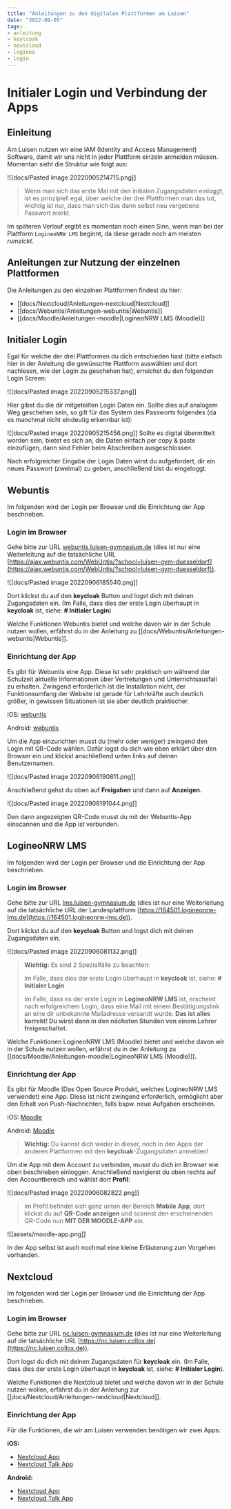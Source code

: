 ```yaml
---
title: "Anleitungen zu den digitalen Plattformen am Luisen"
date: "2022-09-05"
tags:
- anleitung
- keylcoak
- nextcloud
- logineo
- login
---
```

# Initialer Login und Verbindung der Apps

## Einleitung

Am Luisen nutzen wir eine IAM (Identity and Access Management) Software, damit wir uns nicht in jeder Plattform einzeln anmelden müssen. Momentan sieht die Struktur wie folgt aus:

![[docs/Pasted image 20220905214715.png]]

>Wenn man sich das erste Mal mit den initialen Zugangsdaten einloggt, ist es prinzipiell egal, über welche der drei Plattformen man das tut, wichtig ist nur, dass man sich das dann selbst neu vergebene Passwort merkt.

Im späteren Verlauf ergibt es momentan noch einen Sinn, wenn man bei der Plattform `LogineoNRW LMS` beginnt, da diese gerade noch am meisten *rumzickt*.

## Anleitungen zur Nutzung der einzelnen Plattformen
Die Anleitungen zu den einzelnen Plattformen findest du hier:
- [[docs/Nextcloud/Anleitungen-nextcloud|Nextcloud]]
- [[docs/Webuntis/Anleitungen-webuntis|Webuntis]]
- [[docs/Moodle/Anleitungen-moodle|LogineoNRW LMS (Moodle)]]

## Initialer Login
Egal für welche der drei Plattformen du dich entschieden hast (bitte einfach hier in der Anleitung die gewünschte Plattform auswählen und dort nachlesen, wie der Login zu geschehen hat), erreichst du den folgenden Login Screen:

![[docs/Pasted image 20220905215337.png]]

Hier gibst du die dir mitgeteilten Login Daten ein. Sollte dies auf analogem Weg geschehen sein, so gilt für das System des Passworts folgendes (da es manchmal nicht eindeutig erkennbar ist):

![[docs/Pasted image 20220905215456.png]]
Sollte es digital übermittelt worden sein, bietet es sich an, die Daten einfach per copy & paste einzufügen, dann sind Fehler beim Abschreiben ausgeschlossen.

Nach erfolgreicher Eingabe der Login Daten wirst du aufgefordert, dir ein neues Passwort (zweimal) zu geben, anschließend bist du eingeloggt.

## Webuntis
Im folgenden wird der Login per Browser und die Einrichtung der App beschrieben.

### Login im Browser
Gehe bitte zur URL [webuntis.luisen-gymnasium.de](http://webuntis.luisen-gymnasium.de) (dies ist nur eine Weiterleitung auf die tatsächliche URL [https://ajax.webuntis.com/WebUntis/?school=luisen-gym-duesseldorf](https://ajax.webuntis.com/WebUntis/?school=luisen-gym-duesseldorf)).

![[docs/Pasted image 20220906185540.png]]

Dort klickst du auf den **keycloak** Button und logst dich mit deinen Zugangsdaten ein. 
(Im Falle, dass dies der erste Login überhaupt in **keycloak** ist, siehe: **# Initialer Login**)

Welche Funktionen Webuntis bietet und welche davon wir in der Schule nutzen wollen, erfährst du in der Anleitung zu [[docs/Webuntis/Anleitungen-webuntis|Webuntis]].

### Einrichtung der App
Es gibt für Webuntis eine App. Diese ist sehr praktisch um während der Schulzeit aktuelle Informationen über Vertretungen und Unterrichtsausfall zu erhalten. Zwingend erforderlich ist die Installation nicht, der Funktionsumfang der Website ist gerade für Lehrkräfte auch deutlich größer, in gewissen Situationen ist sie aber deutlich praktischer.

iOS: [webuntis](https://apps.apple.com/de/app/untis-mobile/id926186904)

Android: [webuntis](https://play.google.com/store/apps/details?id=com.grupet.web.app&hl=de&gl=US)

Um die App einzurichten musst du (mehr oder weniger) zwingend den Login mit QR-Code wählen. Dafür logst du dich wie oben erklärt über den Browser ein und klickst anschließend unten links auf deinen Benutzernamen. 

![[docs/Pasted image 20220906190811.png]]

Anschließend gehst du oben auf **Freigaben** und dann auf **Anzeigen**.

![[docs/Pasted image 20220906191044.png]]

Den dann angezeigten QR-Code musst du mit der Webuntis-App einscannen und die App ist verbunden.

## LogineoNRW LMS
Im folgenden wird der Login per Browser und die Einrichtung der App beschrieben.

### Login im Browser
Gehe bitte zur URL [lms.luisen-gymnasium.de](http://lms.luisen-gymnasium.de) (dies ist nur eine Weiterleitung auf die tatsächliche URL der Landesplattform [https://164501.logineonrw-lms.de](https://164501.logineonrw-lms.de)).

Dort klickst du auf den **keycloak** Button und logst dich mit deinen Zugangsdaten ein. 

![[docs/Pasted image 20220906081132.png]]

>**Wichtig:**
>Es sind 2 Spezialfälle zu beachten:
>
>Im Falle, dass dies der erste Login überhaupt in **keycloak** ist, siehe: **# Initialer Login**
>
>Im Falle, dass es der erste Login in **LogineoNRW LMS** ist, erscheint nach erfolgreichem Login, dass eine Mail mit einem Bestätigungslink an eine dir unbekannte Mailadresse versandt wurde.  **Das ist alles korrekt! Du wirst dann in den nächsten Stunden von einem Lehrer freigeschaltet.**


Welche Funktionen LogineoNRW LMS (Moodle) bietet und welche davon wir in der Schule nutzen wollen, erfährst du in der Anleitung zu [[docs/Moodle/Anleitungen-moodle|LogineoNRW LMS (Moodle)]].

### Einrichtung der App
Es gibt für Moodle (Das Open Source Produkt, welches LogineoNRW LMS verwendet) eine App. Diese ist nicht zwingend erforderlich, ermöglicht aber den Erhalt von Push-Nachrichten, falls bspw. neue Aufgaben erscheinen.

iOS: [Moodle](https://apps.apple.com/de/app/moodle/id633359593)

Android: [Moodle](https://play.google.com/store/apps/details?id=com.moodle.moodlemobile&hl=de&gl=US)

>**Wichtig:**
>Du kannst dich weder in dieser, noch in den Apps der anderen Plattformen mit den **keycloak**-Zugangsdaten anmelden!

Um die App mit dem Account zu verbinden, musst du dich im Browser wie oben beschrieben einloggen. Anschließend navigierst du oben rechts auf den Accountbereich und wählst dort **Profil**:

![[docs/Pasted image 20220906082822.png]]


>Im Profil befindet sich ganz unten der Bereich **Mobile App**, dort klickst du auf **QR-Code anzeigen** und scannst den erscheinenden QR-Code nun **MIT DER MOODLE-APP** ein.

![[assets/moodle-app.png]]

In der App selbst ist auch nochmal eine kleine Erläuterung zum Vorgehen vorhanden.

## Nextcloud
Im folgenden wird der Login per Browser und die Einrichtung der App beschrieben.

### Login im Browser
Gehe bitte zur URL [nc.luisen-gymnasium.de](http://nc.luisen-gymnasium.de) (dies ist nur eine Weiterleitung auf die tatsächliche URL [https://nc.luisen.collox.de](https://nc.luisen.collox.de)).

Dort logst du dich mit deinen Zugangsdaten für **keycloak** ein. 
(Im Falle, dass dies der erste Login überhaupt in **keycloak** ist, siehe: **# Initialer Login**).

Welche Funktionen die Nextcloud bietet und welche davon wir in der Schule nutzen wollen, erfährst du in der Anleitung zur [[docs/Nextcloud/Anleitungen-nextcloud|Nextcloud]].

### Einrichtung der App
Für die Funktionen, die wir am Luisen verwenden benötigen wir zwei Apps:

**iOS:**
- [Nextcloud App](https://apps.apple.com/de/app/nextcloud/id1125420102)
- [Nextcloud Talk App](https://apps.apple.com/de/app/nextcloud-talk/id1296825574)

**Android:**
- [Nextcloud App](https://play.google.com/store/apps/details?id=com.nextcloud.client&hl=de&gl=US)
- [Nextcloud Talk App](https://play.google.com/store/apps/details?id=com.nextcloud.talk2&hl=de&gl=US)

